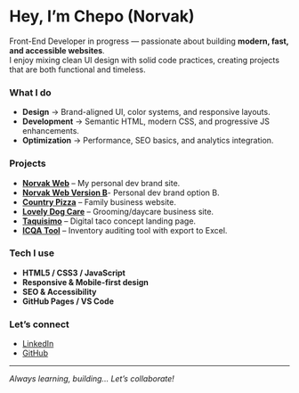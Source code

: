 #  Hey, I’m Chepo (Norvak)

 Front-End Developer in progress — passionate about building **modern, fast, and accessible websites**.  
I enjoy mixing clean UI design with solid code practices, creating projects that are both functional and timeless.  

###  What I do
-  **Design** → Brand-aligned UI, color systems, and responsive layouts.  
-  **Development** → Semantic HTML, modern CSS, and progressive JS enhancements.  
-  **Optimization** → Performance, SEO basics, and analytics integration.  

###  Projects
- [**Norvak Web**](https://chepot87.github.io/norvak-web/) – My personal dev brand site.
- [**Norvak Web Version B**](https://chepot87.github.io/Norvak-Version-B/#work)- Personal dev brand option B.
- [**Country Pizza**](https://chepot87.github.io/country-pizza/) – Family business website.  
- [**Lovely Dog Care**](https://chepot87.github.io/LovelyDogCare/) – Grooming/daycare business site.  
- [**Taquisimo**](https://chepot87.github.io/taquisimo/) – Digital taco concept landing page.  
- [**ICQA Tool**](https://chepot87.github.io/ICQAtool/) – Inventory auditing tool with export to Excel.  

###  Tech I use
- **HTML5 / CSS3 / JavaScript**  
- **Responsive & Mobile-first design**  
- **SEO & Accessibility**  
- **GitHub Pages / VS Code**  

###  Let’s connect
-  [LinkedIn](https://www.linkedin.com/in/jose-cortes-5615a9283/)  
-  [GitHub](https://github.com/Chepot87)  

---
 *Always learning, building... Let’s collaborate!*
